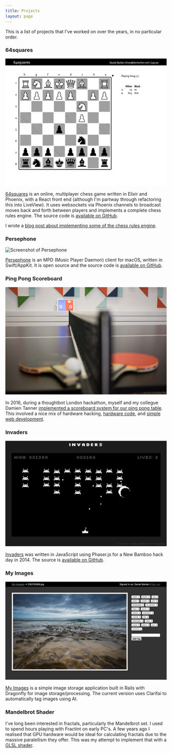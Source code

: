 ```yaml
---
title: Projects
layout: page
---
```


This is a list of projects that I've worked on over the years, in no particular
order.

### 64squares

![Screenshot of 64squares.club, partway through a game](images/chess.png)

[64squares](https://64squares.club) is an online, multiplayer chess game written
in Elixir and Phoenix, with a React front end (although I'm partway through
refactoring this into LiveView). It uses websockets via Phoenix channels to
broadcast moves back and forth between players and implements a complete chess
rules engine. The source code is [available on
GitHub](https://github.com/danbee/chess).

I wrote a [blog post about implementing some of the chess rules engine](/2018/08/10/chess-and-recursion-part-1).

### Persephone

![Screenshot of Persephone](https://persephone.fm/images/screenshot-dark.png)

[Persephone](https://persephone.fm) is an MPD (Music Player Daemon) client for macOS, written in
Swift/AppKit. It is open source and the source code is [available on
GitHub](https://github.com/danbee/persephone).

### Ping Pong Scoreboard

![Photo of the ping pong table with paddles, and the scoreboard iPad behind it](images/pingpong-table.jpg)

In 2016, during a thoughtbot London hackathon, myself and my collegue Damien
Tanner [implemented a scoreboard system for our ping pong table](https://thoughtbot.com/blog/building-a-ping-pong-scoreboard).
This involved a nice mix of hardware hacking, [hardware code](https://gist.github.com/danbee/820a17d0aa75f8900250),
and [simple web development](https://github.com/danbee/scoreboard).

### Invaders

![Screenshot of Invaders](images/invaders.png)

[Invaders](https://invaders.danbee.in) was written in JavaScript using Phaser.js
for a New Bamboo hack day in 2014. The source is [available on GitHub](https://github.com/danbee/invaders/tree/master).

### My Images

![Screenshot of my-images](images/my-images.png)

[My Images](https://github.com/danbee/my-images) is a simple image storage
application built in Rails with Dragonfly for image storage/processing. The
current version uses Clarifai to automatically tag images using AI.

### Mandelbrot Shader

<figure>
  <canvas class="glslCanvas shader" data-fragment-url="lib/mandelbrot.frag" width="1200" height="675"></canvas>
</figure>

I've long been interested in fractals, particularly the Mandelbrot set. I used
to spend hours playing with Fractint on early PC's. A few years ago I realised
that GPU hardware would be ideal for calculating fractals due to the massive
paralellism they offer. This was my attempt to implement that with a [GLSL
shader](https://github.com/danbee/shaders/blob/master/mandelbrot.frag).

<script type="text/javascript" src="/js/glsl-canvas.js"></script>
